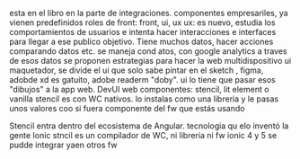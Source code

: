 esta en el libro en la parte de integraciones.
componentes empresariles, ya vienen predefinidos
roles de front: front, ui, ux
ux: es nuevo, estudia los comportamientos de usuarios e intenta hacer interacciones e interfaces para llegar a ese publico objetivo. Tiene muchos datos, hacer acciones comparando datos etc. se maneja cond atos, con google analytics
a traves de esos datos se proponen estrategias para hacer la web multidispositivo
ui maquetador, se divide el ui que solo sabe pintar en el sketch , figma, adobde xd es gatuito, adobe readerm "doby". 
ui lo tiene que pasar esos "dibujos" a la app web.
DevUI
web componentes: stencil, lit element o vanilla
stencil es con WC nativos.
lo instalas como una libreria y le pasas unos valores coo si fuera componente del fw que estás usando

Stencil entra dentro del ecosistema de Angular. 
tecnologia qu elo inventó la gente Ionic
stncil es un compilador de WC, ni libreria ni fw
ionic 4 y 5 se pudde integrar yaen otros fw

